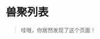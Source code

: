 # 兽聚列表

> 哇哦，你居然发现了这个页面！

<script setup>
import { onMounted } from 'vue'

onMounted(() => {
    // 构建xmlhttp
    const xhr = new XMLHttpRequest()
    xhr.open('GET', 'https://api.furryfusion.net/service/activity')
    xhr.send()
    xhr.onreadystatechange = () => {
        if (xhr.readyState === 4 && xhr.status === 200) {
            const response = JSON.parse(xhr.responseText)
            const data = response.data
            for(var i=0; i<data.length; i++) {
                const item = data[i]
                const title = document.createElement('h2')
                if(item.title === item.name)
                    title.innerText = item.title
                else
                    title.innerText = item.title + ' · ' + item.name
                const place = document.createElement('p')
                place.innerText = item.address
                if(item.address === "江苏·苏州")
                    place.style.color = '#00aaff'
                const time = document.createElement('p')
                time.innerText = item.time_start + ' - ' + item.time_end
                // 在范围内？time_start和time_end都是yyyy.mm.dd
                var current = new Date();
                var start = new Date(item.time_start);
                var end = new Date(item.time_end);
                end.setDate(end.getDate() + 1);
                if(current >= start && current <= end)
                    time.style.color = '#3affa3'
                
                const details = document.createElement('a')
                details.innerText = '详情'
                details.target = '_blank'
                details.href = "https://www.furryfusion.net"+item.path;
                const container = document.createElement('div')
                container.appendChild(title)
                container.appendChild(place)
                container.appendChild(time)
                container.appendChild(details)
                document.getElementById('activity').appendChild(container)
            }
        }
    }
})
</script>
<ClientOnly>
<div id="activity"></div>
</ClientOnly>
